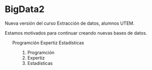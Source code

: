﻿# BigData2
Nueva versión del curso Extracción de datos, alumnos UTEM.


Estamos motivados para continuar creando nuevas bases de datos.

<ol>
<il>Programción<il/>
<il>Expertiz<il/>
<il>Estadísticas<il/>
<ol/>


1. Programción
2. Expertiz
3. Estadísticas

